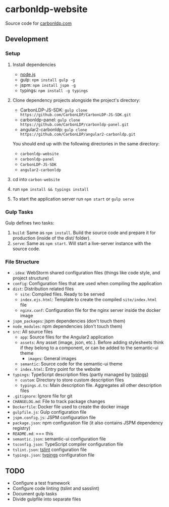 # carbonldp-website

Source code for [carbonldp.com](https://carbonldp.com)

## Development 

### Setup

1. Install dependencies
    - [node.js](https://nodejs.org/en/)
    - gulp: `npm install gulp -g`
    - jspm: `npm install jspm -g`
    - typings: `npm install -g typings`
2. Clone dependency projects alongside the project's directory:
    - CarbonLDP-JS-SDK: `gulp clone https://github.com/CarbonLDP/CarbonLDP-JS-SDK.git`
    - carbonldp-panel: `gulp clone https://github.com/CarbonLDP/carbonldp-panel.git`
    - angular2-carbonldp: `gulp clone https://github.com/CarbonLDP/angular2-carbonldp.git`
    
    You should end up with the following directories in the same directory:
    - `carbonldp-website`
    - `carbonldp-panel`
    - `CarbonLDP-JS-SDK`
    - `angular2-carbonldp`
3. cd into `carbon-website`
4. run `npm install && typings install`
5. To start the application server run `npm start` or `gulp serve`

### Gulp Tasks

Gulp defines two tasks:

1. `build`: Same as `npm install`. Build the source code and prepare it for production (inside of the dist/ folder).
2. `serve`: Same as `npm start`. Will start a live-server instance with the source code.

### File Structure

- `.idea`: WebStorm shared configuration files (things like code style, and project structure)
- `config`: Configuration files that are used when compiling the application
- `dist`: Distribution related files
    - `site`: Compiled files. Ready to be served
    - `index.ejs.html`: Template to create the compiled `site/index.html` file
    - `nginx.conf`: Configuration file for the nginx server inside the docker image
- `jspm_packages`: jspm dependencies (don't touch them)
- `node_modules`: npm dependencies (don't touch them)
- `src`: All source files
    - `app`: Source files for the Angular2 application
    - `assets`: Any asset (image, json, etc.). Before adding stylesheets think if they belong to a component, or can be added to the semantic-ui theme
        - `images`: General images
    - `semantic`: Source code for the semantic-ui theme
    - `index.html`: Entry point for the website
- `typings`: TypeScript description files (partly managed by [typings](https://github.com/typings/typings))
    - `custom`: Directory to store custom description files
    - `typings.d.ts`: Main description file. Aggregates all other description files
- `.gitignore`: Ignore file for git
- `CHANGELOG.md`: File to track package changes
- `Dockerfile`: Docker file used to create the docker image
- `gulpfile.js`: Gulp configuration file
- `jspm.config.js`: JSPM configuration file
- `package.json`: npm configuration file (it also contains JSPM dependency registry)
- `README.md`: === this
- `semantic.json`: semantic-ui configuration file
- `tsconfig.json`: TypeScript compiler configuration file
- `tslint.json`: [tslint](https://github.com/palantir/tslint) configuration file
- `typings.json`: [typings](https://github.com/typings/typings) configuration file

## TODO

- Configure a test framework
- Configure code linting (tslint and sasslint)
- Document gulp tasks
- Divide gulpfile into separate files
